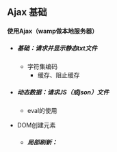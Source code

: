 ## Ajax 基础

#### 使用Ajax（wamp做本地服务器）

 - ##### 基础：请求并显示静态txt文件

   	- 字符集编码
      	- 缓存、阻止缓存

 - ##### 动态数据：请求JS（或json）文件

   	- eval的使用
      	
- DOM创建元素
	   	
	- ##### 局部刷新：